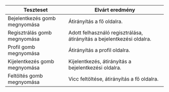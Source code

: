 | Teszteset               | Elvárt eredmény      | 
|-------------------------|-----------------------------------------------------| 
| Bejelentkezés gomb megnyomása | Átirányítás a fő oldalra. |
| Regisztrálás gomb megnyomása | Adott felhasználó regisztrálása, átirányítás a bejelentkezési oldalra. |
| Profil gomb megnyomása | Átirányítás a profil oldalra. |
| Kijelentkezés gomb megnyomása | Kijelentkezés, átirányítás a bejelentkezési oldalra. |
| Feltöltés gomb megnyomása | Vicc feltöltése, átirányítás a fő oldalra. |
